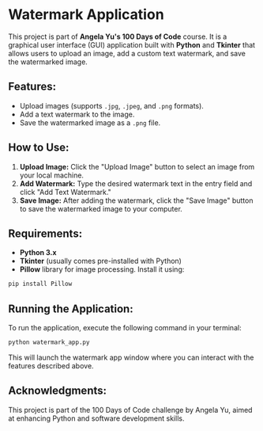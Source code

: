 # Watermark Application

This project is part of **Angela Yu's 100 Days of Code** course. It is a graphical user interface (GUI) application built with **Python** and **Tkinter** that allows users to upload an image, add a custom text watermark, and save the watermarked image.

## Features:
- Upload images (supports `.jpg`, `.jpeg`, and `.png` formats).
- Add a text watermark to the image.
- Save the watermarked image as a `.png` file.

## How to Use:
1. **Upload Image:** Click the "Upload Image" button to select an image from your local machine.
2. **Add Watermark:** Type the desired watermark text in the entry field and click "Add Text Watermark."
3. **Save Image:** After adding the watermark, click the "Save Image" button to save the watermarked image to your computer.

## Requirements:
- **Python 3.x**
- **Tkinter** (usually comes pre-installed with Python)
- **Pillow** library for image processing. Install it using:

```bash
pip install Pillow
```

## Running the Application:

To run the application, execute the following command in your terminal:

```bash
python watermark_app.py
```
This will launch the watermark app window where you can interact with the features described above.

## Acknowledgments:

This project is part of the 100 Days of Code challenge by Angela Yu, aimed at enhancing Python and software development skills.
